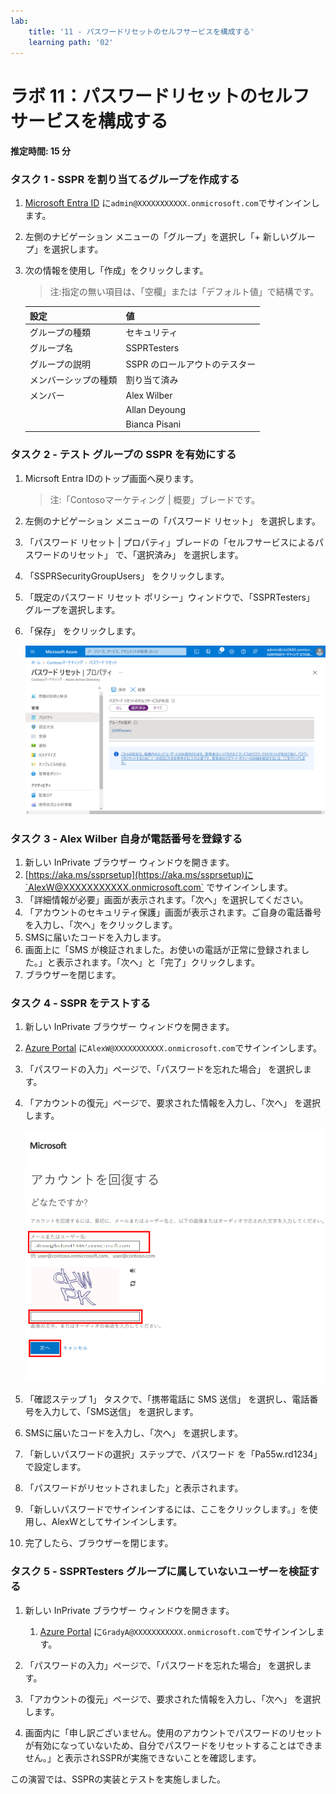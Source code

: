 ```yaml
---
lab:
    title: '11 - パスワードリセットのセルフサービスを構成する'
    learning path: '02'
---
```


# ラボ 11：パスワードリセットのセルフサービスを構成する
#### 推定時間: 15 分

### タスク 1 - SSPR を割り当てるグループを作成する

1. [Microsoft Entra ID]( https://portal.azure.com/#blade/Microsoft_AAD_IAM/ActiveDirectoryMenuBlade/Overview) に`admin@XXXXXXXXXXX.onmicrosoft.com`でサインインします。

2. 左側のナビゲーション メニューの「グループ」を選択し「+ 新しいグループ」を選択します。

2. 次の情報を使用し「作成」をクリックします。

    > 注:指定の無い項目は、「空欄」または「デフォルト値」で結構です。
    
    | 設定 | 値 |
    | :--- | :--- |
    | グループの種類| セキュリティ |
    | グループ名| SSPRTesters |
    | グループの説明| SSPR のロールアウトのテスター |
    | メンバーシップの種類| 割り当て済み |
    | メンバー| Alex Wilber |
    | | Allan Deyoung |
    | | Bianca Pisani |



### タスク 2 - テスト グループの SSPR を有効にする

1. Micrsoft Entra IDのトップ画面へ戻ります。

    > 注:「Contosoマーケティング | 概要」ブレードです。

2. 左側のナビゲーション メニューの「パスワード リセット」 を選択します。

3. 「パスワード リセット | プロパティ」ブレードの「セルフサービスによるパスワードのリセット」 で、「選択済み」 を選択します。

4. 「SSPRSecurityGroupUsers」 をクリックします。

5. 「既定のパスワード リセット ポリシー」ウィンドウで、「SSPRTesters」 グループを選択します。

6. 「保存」 をクリックします。

    ![「選択済み」、「グループの選択」、「保存」が強調表示された「パスワード リセット」の「プロパティ」ページが表示されている画面イメージ](./media/lp2-mod2-enable-password-reset-for-selected-group.png)

    

### タスク 3 - Alex Wilber 自身が電話番号を登録する

1. 新しい InPrivate ブラウザー ウィンドウを開きます。
2. [https://aka.ms/ssprsetup](https://aka.ms/ssprsetup)に`AlexW@XXXXXXXXXXX.onmicrosoft.com` でサインインします。
4. 「詳細情報が必要」画面が表示されます。「次へ」を選択してください。
5. 「アカウントのセキュリティ保護」画面が表示されます。ご自身の電話番号を入力し、「次へ」をクリックします。
6. SMSに届いたコードを入力します。
7. 画面上に「SMS が検証されました。お使いの電話が正常に登録されました。」と表示されます。「次へ」と「完了」クリックします。
8. ブラウザーを閉じます。



### タスク 4 - SSPR をテストする

1. 新しい InPrivate ブラウザー ウィンドウを開きます。

2. [Azure Portal]( https://portal.azure.com) に`AlexW@XXXXXXXXXXX.onmicrosoft.com`でサインインします。

3. 「パスワードの入力」ページで、「パスワードを忘れた場合」 を選択します。

4. 「アカウントの復元」ページで、要求された情報を入力し、「次へ」 を選択します。

    ![「メールまたはユーザー名」、入力ボックス、「次へ」ボタンが強調表示された「アカウントの復元」ページが表示されている画面イメージ](./media/lp2-mod2-get-back-into-your-account-page.png)

5. 「確認ステップ 1」 タスクで、「携帯電話に SMS 送信」 を選択し、電話番号を入力して、「SMS送信」 を選択します。

6. SMSに届いたコードを入力し、「次へ」 を選択します。

7. 「新しいパスワードの選択」ステップで、パスワード を「Pa55w.rd1234」 で設定します。

9. 「パスワードがリセットされました」と表示されます。

10. 「新しいパスワードでサインインするには、ここをクリックします。」を使用し、AlexWとしてサインインします。

11. 完了したら、ブラウザーを閉じます。

      

### タスク 5 - SSPRTesters グループに属していないユーザーを検証する

1. 新しい InPrivate ブラウザー ウィンドウを開きます。

   1. [Azure Portal]( https://portal.azure.com) に`GradyA@XXXXXXXXXXX.onmicrosoft.com`でサインインします。

2. 「パスワードの入力」ページで、「パスワードを忘れた場合」 を選択します。

3. 「アカウントの復元」ページで、要求された情報を入力し、「次へ」 を選択します。

4. 画面内に「申し訳ございません。使用のアカウントでパスワードのリセットが有効になっていないため、自分でパスワードをリセットすることはできません。」と表示されSSPRが実施できないことを確認します。

   

この演習では、SSPRの実装とテストを実施しました。
